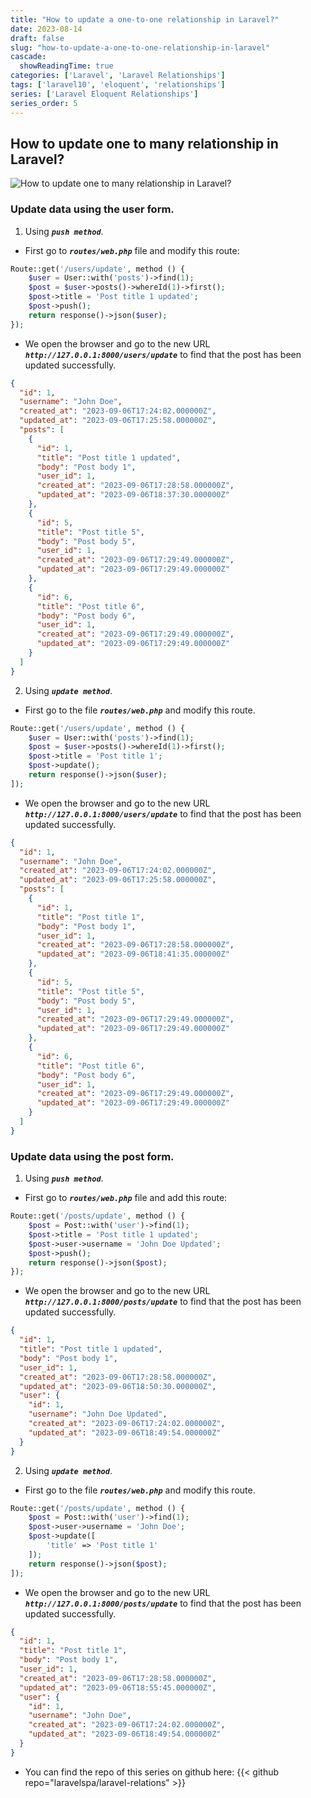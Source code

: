 ```yaml
---
title: "How to update a one-to-one relationship in Laravel?"
date: 2023-08-14
draft: false
slug: "how-to-update-a-one-to-one-relationship-in-laravel"
cascade:
  showReadingTime: true
categories: ['Laravel', 'Laravel Relationships']
tags: ['laravel10', 'eloquent', 'relationships']
series: ['Laravel Eloquent Relationships']
series_order: 5
---
```

## How to update one to many relationship in Laravel?
![How to update one to many relationship in Laravel?](/img/laravel-eloquent-one-to-many-relationship-ultimate-guide-2023/en/how-to-update-one-to-many-relationship-in-laravel.png "How to update one to many relationship in Laravel?")
### Update data using the user form.

1. Using ***`push method`***.
* First go to ***`routes/web.php`*** file and modify this route:
```PHP
Route::get('/users/update', method () {
    $user = User::with('posts')->find(1);
    $post = $user->posts()->whereId(1)->first();
    $post->title = 'Post title 1 updated';
    $post->push();
    return response()->json($user);
});
```

* We open the browser and go to the new URL ***`http://127.0.0.1:8000/users/update`*** to find that the post has been updated successfully.
```json
{
  "id": 1,
  "username": "John Doe",
  "created_at": "2023-09-06T17:24:02.000000Z",
  "updated_at": "2023-09-06T17:25:58.000000Z",
  "posts": [
    {
      "id": 1,
      "title": "Post title 1 updated",
      "body": "Post body 1",
      "user_id": 1,
      "created_at": "2023-09-06T17:28:58.000000Z",
      "updated_at": "2023-09-06T18:37:30.000000Z"
    },
    {
      "id": 5,
      "title": "Post title 5",
      "body": "Post body 5",
      "user_id": 1,
      "created_at": "2023-09-06T17:29:49.000000Z",
      "updated_at": "2023-09-06T17:29:49.000000Z"
    },
    {
      "id": 6,
      "title": "Post title 6",
      "body": "Post body 6",
      "user_id": 1,
      "created_at": "2023-09-06T17:29:49.000000Z",
      "updated_at": "2023-09-06T17:29:49.000000Z"
    }
  ]
}
```

2. Using ***`update method`***.
* First go to the file ***`routes/web.php`*** and modify this route.
```PHP
Route::get('/users/update', method () {
    $user = User::with('posts')->find(1);
    $post = $user->posts()->whereId(1)->first();
    $post->title = 'Post title 1';
    $post->update();
    return response()->json($user);
]);
```

* We open the browser and go to the new URL ***`http://127.0.0.1:8000/users/update`*** to find that the post has been updated successfully.
```json
{
  "id": 1,
  "username": "John Doe",
  "created_at": "2023-09-06T17:24:02.000000Z",
  "updated_at": "2023-09-06T17:25:58.000000Z",
  "posts": [
    {
      "id": 1,
      "title": "Post title 1",
      "body": "Post body 1",
      "user_id": 1,
      "created_at": "2023-09-06T17:28:58.000000Z",
      "updated_at": "2023-09-06T18:41:35.000000Z"
    },
    {
      "id": 5,
      "title": "Post title 5",
      "body": "Post body 5",
      "user_id": 1,
      "created_at": "2023-09-06T17:29:49.000000Z",
      "updated_at": "2023-09-06T17:29:49.000000Z"
    },
    {
      "id": 6,
      "title": "Post title 6",
      "body": "Post body 6",
      "user_id": 1,
      "created_at": "2023-09-06T17:29:49.000000Z",
      "updated_at": "2023-09-06T17:29:49.000000Z"
    }
  ]
}
```

### Update data using the post form.
1. Using ***`push method`***.
* First go to ***`routes/web.php`*** file and add this route:
```PHP
Route::get('/posts/update', method () {
    $post = Post::with('user')->find(1);
    $post->title = 'Post title 1 updated';
    $post->user->username = 'John Doe Updated';
    $post->push();
    return response()->json($post);
});
```

* We open the browser and go to the new URL ***`http://127.0.0.1:8000/posts/update`*** to find that the post has been updated successfully.
```json
{
  "id": 1,
  "title": "Post title 1 updated",
  "body": "Post body 1",
  "user_id": 1,
  "created_at": "2023-09-06T17:28:58.000000Z",
  "updated_at": "2023-09-06T18:50:30.000000Z",
  "user": {
    "id": 1,
    "username": "John Doe Updated",
    "created_at": "2023-09-06T17:24:02.000000Z",
    "updated_at": "2023-09-06T18:49:54.000000Z"
  }
}
```

2. Using ***`update method`***.
* First go to the file ***`routes/web.php`*** and modify this route.
```PHP
Route::get('/posts/update', method () {
    $post = Post::with('user')->find(1);
    $post->user->username = 'John Doe';
    $post->update([
        'title' => 'Post title 1'
    ]);
    return response()->json($post);
]);
```

* We open the browser and go to the new URL ***`http://127.0.0.1:8000/posts/update`*** to find that the post has been updated successfully.
```json
{
  "id": 1,
  "title": "Post title 1",
  "body": "Post body 1",
  "user_id": 1,
  "created_at": "2023-09-06T17:28:58.000000Z",
  "updated_at": "2023-09-06T18:55:45.000000Z",
  "user": {
    "id": 1,
    "username": "John Doe",
    "created_at": "2023-09-06T17:24:02.000000Z",
    "updated_at": "2023-09-06T18:49:54.000000Z"
  }
}
```

- You can find the repo of this series on github here:
{{< github repo="laravelspa/laravel-relations" >}}
